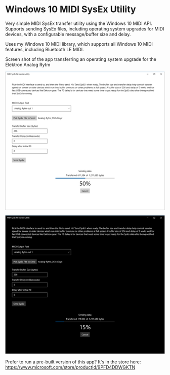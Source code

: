 # Windows 10 MIDI SysEx Utility

Very simple MIDI SysEx transfer utility using the Windows 10 MIDI API. Supports sending SysEx files, including operating system upgrades for MIDI devices, with a configurable message/buffer size and delay.

Uses my Windows 10 MIDI library, which supports all Windows 10 MIDI features, including Bluetooth LE MIDI.


Screen shot of the app transferring an operating system upgrade for the Elektron Analog Rytm

![Screen shot](/images/sysex1-2-light.png)

![Dark Mode Screen shot](/images/sysex1-2-dark.png)

Prefer to run a pre-built version of this app? It's in the store here:
https://www.microsoft.com/store/productId/9PFD4DDWGKTN
